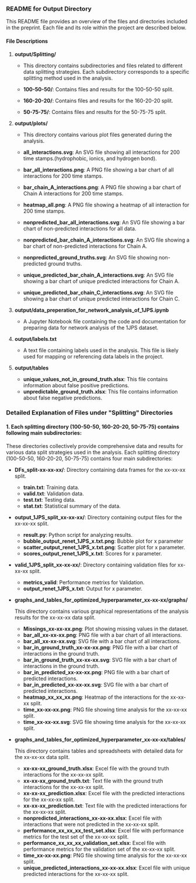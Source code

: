 ### README for Output Directory

This README file provides an overview of the files and directories included in the preprint. Each file and its role within the project are described below.

#### File Descriptions

1. **output/Splitting/**
   - This directory contains subdirectories and files related to different data splitting strategies. Each subdirectory corresponds to a specific splitting method used in the analysis.

   - **100-50-50/**: Contains files and results for the 100-50-50 split.
   - **160-20-20/**: Contains files and results for the 160-20-20 split.
   - **50-75-75/**: Contains files and results for the 50-75-75 split.

2. **output/plots/**
   - This directory contains various plot files generated during the analysis.

   - **all_interactions.svg**: An SVG file showing all interactions for 200 time stamps.(hydrophobic, ionics, and hydrogen bond).
   - **bar_all_interactions.png**: A PNG file showing a bar chart of all interactions for 200 time stamps.
   - **bar_chain_A_interactions.png**: A PNG file showing a bar chart of Chain A interactions for 200 time stamps.
   - **heatmap_all.png**: A PNG file showing a heatmap of all interaction for 200 time stamps.
   - **nonpredicted_bar_all_interactions.svg**: An SVG file showing a bar chart of non-predicted interactions for all data.
   - **nonpredicted_bar_chain_A_interactions.svg**: An SVG file showing a bar chart of non-predicted interactions for Chain A.
   - **nonpredicted_ground_truths.svg**: An SVG file showing non-predicted ground truths.
   - **unique_predicted_bar_chain_A_interactions.svg**: An SVG file showing a bar chart of unique predicted interactions for Chain A.
   - **unique_predicted_bar_chain_C_interactions.svg**: An SVG file showing a bar chart of unique predicted interactions for Chain C.

3. **output/data_preperation_for_network_analysis_of_1JPS.ipynb**
   - A Jupyter Notebook file containing the code and documentation for preparing data for network analysis of the 1JPS dataset.

4. **output/labels.txt**
   - A text file containing labels used in the analysis. This file is likely used for mapping or referencing data labels in the project.

7. **output/tables**
   -  **unique_values_not_in_ground_truth.xlsx**: This file contains information about false positive predictions. 
   -  **unpredictable_ground_truth.xlsx**: This file contains information about false negative predictions.

### Detailed Explanation of Files under "Splitting" Directories

#### 1. **Each splitting directory (100-50-50, 160-20-20, 50-75-75) contains following main subdirectories:**

These directories collectively provide comprehensive data and results for various data split strategies used in the analysis.
Each splitting directory (100-50-50, 160-20-20, 50-75-75) contains four main subdirectories:

- **DFs_split-xx-xx-xx/**: Directory containing data frames for the xx-xx-xx split.
  - **train.txt**: Training data.
  - **valid.txt**: Validation data.
  - **test.txt**: Testing data.
  - **stat.txt**: Statistical summary of the data.

- **output_1JPS_split_xx-xx-xx/**: Directory containing output files for the xx-xx-xx split.
  - **result.py**: Python script for analyzing results.
  - **bubble_output_renet_1JPS_x.txt.png**: Bubble plot for x parameter
  - **scatter_output_renet_1JPS_x.txt.png**: Scatter plot for x parameter.
  - **scores_output_renet_1JPS_x.txt**: Scores for x parameter.

- **valid_1JPS_split_xx-xx-xx/**: Directory containing validation files for xx-xx-xx split.
  - **metrics_valid**: Performance metrixs for Validation.
  - **output_renet_1JPS_x.txt**: Output for x parameter.

- **graphs_and_tables_for_optimized_hyperparameter_xx-xx-xx/graphs/**

   This directory contains various graphical representations of the analysis results for the xx-xx-xx data split.

   - **Missings_xx-xx-xx.png**: Plot showing missing values in the dataset.
   - **bar_all_xx-xx-xx.png**: PNG file with a bar chart of all interactions.
   - **bar_all_xx-xx-xx.svg**: SVG file with a bar chart of all interactions.
   - **bar_in_ground_truth_xx-xx-xx.png**: PNG file with a bar chart of interactions in the ground truth.
   - **bar_in_ground_truth_xx-xx-xx.svg**: SVG file with a bar chart of interactions in the ground truth.
   - **bar_in_predicted_xx-xx-xx.png**: PNG file with a bar chart of predicted interactions.
   - **bar_in_predicted_xx-xx-xx.svg**: SVG file with a bar chart of predicted interactions.
   - **heatmap_xx_xx_xx.png**: Heatmap of the interactions for the xx-xx-xx split.
   - **time_xx-xx-xx.png**: PNG file showing time analysis for the xx-xx-xx split.
   - **time_xx-xx-xx.svg**: SVG file showing time analysis for the xx-xx-xx split.

- **graphs_and_tables_for_optimized_hyperparameter_xx-xx-xx/tables/**

   This directory contains tables and spreadsheets with detailed data for the xx-xx-xx data split.

   - **xx-xx-xx_ground_truth.xlsx**: Excel file with the ground truth interactions for the xx-xx-xx split.
   - **xx-xx-xx_ground_truth.txt**: Text file with the ground truth interactions for the xx-xx-xx split.
   - **xx-xx-xx_prediction.xlsx**: Excel file with the predicted interactions for the xx-xx-xx split.
   - **xx-xx-xx_prediction.txt**: Text file with the predicted interactions for the xx-xx-xx split.
   - **nonpredicted_interactions_xx-xx-xx.xlsx**: Excel file with interactions that were not predicted in the xx-xx-xx split.
   - **performance_xx_xx_xx_test_set.xlsx**: Excel file with performance metrics for the test set of the xx-xx-xx split.
   - **performance_xx_xx_xx_validation_set.xlsx**: Excel file with performance metrics for the validation set of the xx-xx-xx split.
   - **time_xx-xx-xx.png**: PNG file showing time analysis for the xx-xx-xx split.
   - **unique_predicted_interactions_xx-xx-xx.xlsx**: Excel file with unique predicted interactions for the xx-xx-xx split.






